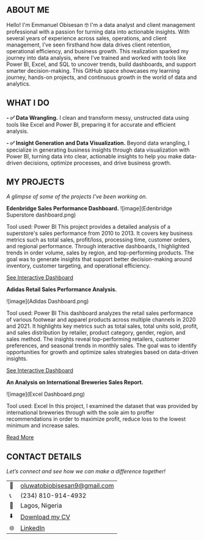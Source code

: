 
<!--Section 1: Introduce your self-->
## ABOUT ME

Hello! I'm Emmanuel Obisesan 🤓
I'm a data analyst and client management professional with a passion for turning data into actionable insights. With several years of experience across sales, operations, and client management, I’ve seen firsthand how data drives client retention, operational efficiency, and business growth. This realization sparked my journey into data analysis, where I’ve trained and worked with tools like Power BI, Excel, and SQL to uncover trends, build dashboards, and support smarter decision-making. This GitHub space showcases my learning journey, hands-on projects, and continuous growth in the world of data and analytics.


<!--Mention your top/relevant skills here - core and soft skills-->
## WHAT I DO

**- ✅ Data Wrangling.**
I clean and transform messy, unstructed data using tools like Excel and Power BI, preparing it for accurate and efficient analysis.

**- ✅ Insight Generation and Data Visualization.**
Beyond data wrangling, I specialize in generating business insights through data visualization with Power BI, turning data into clear, actionable insights to help you make data-driven decisions, optimize processes, and drive business growth.



<!--Section 2: List 3-4 key projects-->
## MY PROJECTS 

*A glimpse of some of the projects I've been working on.*

**Edenbridge Sales Performance Dashboard.**
![image](Edenbridge Superstore dashboard.png)

Tool used: Power BI
This project provides a detailed analysis of a superstore's sales performance from 2010 to 2013. It covers key business metrics such as total sales, profit/loss, processing time, customer orders, and regional performance. Through interactive dashboards, I highlighted trends in order volume, sales by region, and top-performing products. The goal was to generate insights that support better decision-making around inventory, customer targeting, and operational efficiency.


[See Interactive Dashboard](https://app.powerbi.com/view?r=eyJrIjoiODVhYTM1OWMtNjI4OS00NzFiLThhOWEtOTJiZWNiZTVlOTI2IiwidCI6IjdjZDg4NzM5LWJlMGQtNDVjMC04YWY5LWI0YjBiN2IzYWVkYSJ9)

**Adidas Retail Sales Performance Analysis.**

![image](Adidas Dashboard.png)

Tool used: Power BI
This dashboard analyzes the retail sales performance of various footwear and apparel products across multiple channels in 2020 and 2021. It highlights key metrics such as total sales, total units sold, profit, and sales distribution by retailer, product category, gender, region, and sales method. The insights reveal top-performing retailers, customer preferences, and seasonal trends in monthly sales. The goal was to identify opportunities for growth and optimize sales strategies based on data-driven insights. 

[See Interactive Dashboard](https://app.powerbi.com/view?r=eyJrIjoiNGQ5MmYxY2UtOWJkNi00YzZiLWE2MTQtOGY4MTFmNmY3YmYyIiwidCI6IjdjZDg4NzM5LWJlMGQtNDVjMC04YWY5LWI0YjBiN2IzYWVkYSJ9)

**An Analysis on International Breweries Sales Report.**

![image](Excel Dashboard.png)

Tool used: Excel
In this project, I examined the dataset that was provided by international breweries through with the sole aim to proffer recommendations in order to maximize profit, reduce loss to the lowest minimum and increase sales. 

[Read More](https://medium.com/@emmieobisesan/excel-portfolio-project-an-analysis-on-international-breweries-sales-report-8ee4b473258f)


## CONTACT DETAILS

*Let’s connect and see how we can make a difference together!*
<table>
  <tbody>
    <tr>
      <td>📧</td>
      <td><a href="mailto:oluwatobiobisesan9@gmail.com">oluwatobiobisesan9@gmail.com</a></td>
    </tr>
    <tr>
      <td>📞</td>
      <td>(234) 810-914-4932</td>
    </tr>
    <tr>
      <td>📍</td>
      <td>Lagos, Nigeria</td>
    </tr>
    <tr>
      <td>⬇️</td>
      <td><a href="Emmanuel Obisesan O._ CV.pdf">Download my CV</a></td>
    </tr>
    <tr>
      <td>🌐</td>
      <td><a href="https://www.linkedin.com/in/oluwatobi-emmanuel-obisesan-b6a51919a/">LinkedIn</a></td>
    </tr>
    <tr>

   





